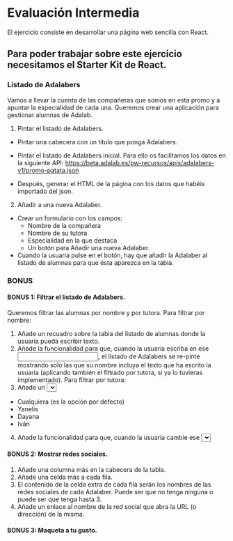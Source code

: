 # Evaluación Intermedia

El ejercicio consiste en desarrollar una página web sencilla con React.

## Para poder trabajar sobre este ejercicio necesitamos el Starter Kit de React.

### Listado de Adalabers

Vamos a llevar la cuenta de las compañeras que somos en esta promo y a apuntar la especialidad de cada
una. Queremos crear una aplicación para gestionar alumnas de Adalab.

1.  Pintar el listado de Adalabers.

- Pintar una cabecera con un título que ponga Adalabers.
- Pintar el listado de Adalabers inicial. Para ello os facilitamos los datos en la siguiente API:
  https://beta.adalab.es/pw-recursos/apis/adalabers-v1/promo-patata.json

- Después, generar el HTML de la página con los datos que habéis importado del json.

2. Añadir a una nueva Adalaber.

- Crear un formulario con los campos:
  - Nombre de la compañera
  - Nombre de su tutora
  - Especialidad en la que destaca
  - Un botón para Añadir una nueva Adalaber.
- Cuando la usuaria pulse en el botón, hay que añadir la Adalaber al listado de alumnas para que ésta aparezca en la tabla.

### BONUS

#### BONUS 1: Filtrar el listado de Adalabers.

Queremos filtrar las alumnas por nombre y por tutora.
Para filtrar por nombre:

1. Añade un recuadro sobre la tabla del listado de alumnas donde la usuaria pueda escribir texto.
2. Añade la funcionalidad para que, cuando la usuaria escriba en ese <input>, el listado de Adalabers se re-pinte mostrando solo las que su nombre incluya el texto que ha escrito la usuaria (aplicando también el filtrado por tutora, si ya lo tuvieras implementado).
   Para filtrar por tutora:
3. Añade un <select> a la cabecera que tenga las siguientes opciones:

- Cualquiera (es la opción por defecto)
- Yanelis
- Dayana
- Iván

4. Añade la funcionalidad para que, cuando la usuaria cambie ese <select>, el listado de Adalabers se
   re-pinte mostrando solo las que coincidan con la opción seleccionada (aplicando también el filtrado
   por nombre, si procede).

#### BONUS 2: Mostrar redes sociales.

1. Añade una columna más en la cabecera de la tabla.
1. Añade una celda más a cada fila.
1. El contenido de la celda extra de cada fila serán los nombres de las redes sociales de cada Adalaber.
   Puede ser que no tenga ninguna o puede ser que tenga hasta 3.
1. Añade un enlace <a> al nombre de la red social que abra la URL (o dirección) de la misma.

#### BONUS 3: Maqueta a tu gusto.

